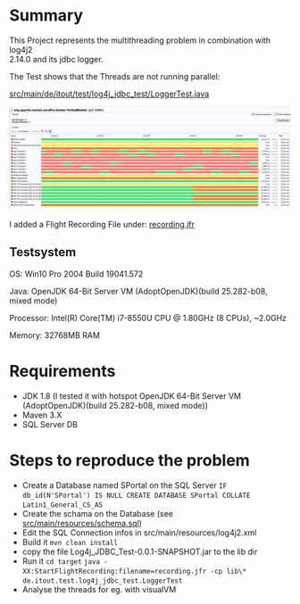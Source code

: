# Summary

This Project represents the multithreading problem in combination with log4j2  
2.14.0 and its jdbc logger.

The Test shows that 
the Threads are not running parallel:

[src/main/de/itout/test/log4j_jdbc_test/LoggerTest.java](src/test/de/itout/test/log4j_jdbc_test/LoggerTest.java)

![Alt text](img/jdbc_logger_multithreading.gif?raw=true "Multithreading")


I added a Flight Recording File under: [recording.jfr](recording.jfr)

## Testsystem

OS: Win10 Pro 2004 Build 19041.572

Java: OpenJDK 64-Bit Server VM (AdoptOpenJDK)(build 25.282-b08, mixed mode)

Processor: Intel(R) Core(TM) i7-8550U CPU @ 1.80GHz (8 CPUs), ~2.0GHz

Memory: 32768MB RAM


# Requirements 

- JDK 1.8 (I tested it with hotspot OpenJDK 64-Bit Server VM (AdoptOpenJDK)(build 25.282-b08, mixed mode))
- Maven 3.X
- SQL Server DB

# Steps to reproduce the problem

- Create a Database named SPortal on the SQL Server `IF db_id(N'SPortal') IS NULL CREATE DATABASE SPortal COLLATE Latin1_General_CS_AS`
- Create the schama on the Database (see [src/main/resources/schema.sql](src/test/resources/schema_mssql.sql))
- Edit the SQL Connection infos in src/main/resources/log4j2.xml 
- Build it `mvn clean install`
- copy the file Log4j_JDBC_Test-0.0.1-SNAPSHOT.jar to the lib dir
- Run it `cd target` `java -XX:StartFlightRecording:filename=recording.jfr -cp lib\* de.itout.test.log4j_jdbc_test.LoggerTest`
- Analyse the threads for eg. with visualVM

